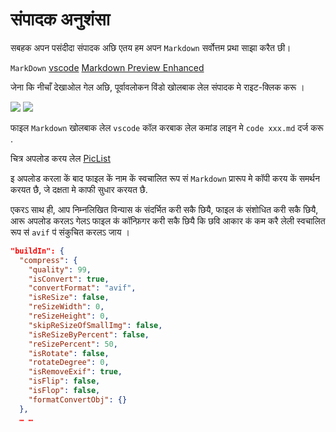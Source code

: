 # संपादक अनुशंसा

सबहक अपन पसंदीदा संपादक अछि एतय हम अपन `Markdown` सर्वोत्तम प्रथा साझा करैत छी।

`MarkDown` [vscode](https://code.visualstudio.com/) [Markdown Preview Enhanced](https://marketplace.visualstudio.com/items?itemName=shd101wyy.markdown-preview-enhanced)

जेना कि नीचाँ देखाओल गेल अछि, पूर्वावलोकन विंडो खोलबाक लेल संपादक मे राइट-क्लिक करू ।

![](https://p.3ti.site/1720775216.avif)
![](https://p.3ti.site/1720775043.avif)

फाइल `Markdown` खोलबाक लेल `vscode` कॉल करबाक लेल कमांड लाइन मे `code xxx.md` दर्ज करू .

चित्र अपलोड करय लेल [PicList](https://github.com/Kuingsmile/PicList)

इ अपलोड करला कें बाद फाइल कें नाम कें स्वचालित रूप सं `Markdown` प्रारूप मे कॉपी करय कें समर्थन करयत छै, जे दक्षता मे काफी सुधार करयत छै.

एकरऽ साथ ही, आप निम्नलिखित विन्यास क॑ संदर्भित करी सकै छियै, फाइल क॑ संशोधित करी सकै छियै, आरू अपलोड करलऽ गेलऽ फाइल क॑ कॉन्फ़िगर करी सकै छियै कि छवि आकार क॑ कम करै लेली स्वचालित रूप स॑ `avif` प॑ संकुचित करलऽ जाय ।

```json
"buildIn": {
  "compress": {
    "quality": 99,
    "isConvert": true,
    "convertFormat": "avif",
    "isReSize": false,
    "reSizeWidth": 0,
    "reSizeHeight": 0,
    "skipReSizeOfSmallImg": false,
    "isReSizeByPercent": false,
    "reSizePercent": 50,
    "isRotate": false,
    "rotateDegree": 0,
    "isRemoveExif": true,
    "isFlip": false,
    "isFlop": false,
    "formatConvertObj": {}
  },
  … …
```